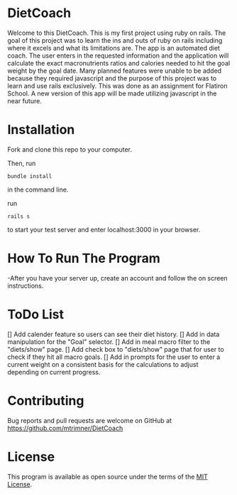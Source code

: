# DietCoach

Welcome to this DietCoach. This is my first project using ruby on rails. The goal of this project was to learn the ins and outs of ruby on rails including where it excels and what its limitations are. The app is an automated diet coach. The user enters in the requested information and the application will calculate the exact macronutrients ratios and calories needed to hit the goal weight by the goal date. Many planned features were unable to be added because they required javascript and the purpose of this project was to learn and use rails exclusively. This was done as an assignment for Flatiron School. A new version of this app will be made utilizing javascript in the near future.


# Installation

Fork and clone this repo to your computer.

Then, run 
```
bundle install
```
 in the command line. 

run 
```
rails s
```
to start your test server and enter localhost:3000 in your browser.

# How To Run The Program

-After you have your server up, create an account and follow the on screen instructions.

# ToDo List

[] Add calender feature so users can see their diet history.
[] Add in data manipulation for the "Goal" selector.
[] Add in meal macro filter to the "diets/show" page.
[] Add check box to "diets/show" page that for user to check if they hit all macro goals.
[] Add in prompts for the user to enter a current weight on a consistent basis for the calculations to adjust depending on current progress.

# Contributing

Bug reports and pull requests are welcome on GitHub at https://github.com/mtrimner/DietCoach

# License

This program is available as open source under the terms of the [MIT License](https://opensource.org/licenses/MIT).